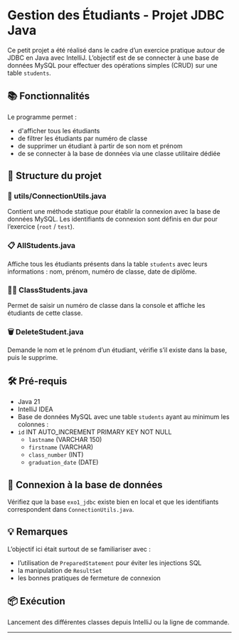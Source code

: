 # Gestion des Étudiants - Projet JDBC Java

Ce petit projet a été réalisé dans le cadre d’un exercice pratique autour de JDBC en Java avec IntelliJ. L’objectif est de se connecter à une base de données MySQL pour effectuer des opérations simples (CRUD) sur une table `students`.

## 📚 Fonctionnalités

Le programme permet :

- d'afficher tous les étudiants
- de filtrer les étudiants par numéro de classe
- de supprimer un étudiant à partir de son nom et prénom
- de se connecter à la base de données via une classe utilitaire dédiée

## 🧱 Structure du projet

### 🔌 utils/ConnectionUtils.java

Contient une méthode statique pour établir la connexion avec la base de données MySQL. Les identifiants de connexion sont définis en dur pour l’exercice (`root` / `test`).

### 📋 AllStudents.java

Affiche tous les étudiants présents dans la table `students` avec leurs informations : nom, prénom, numéro de classe, date de diplôme.

### 🧑‍🏫 ClassStudents.java

Permet de saisir un numéro de classe dans la console et affiche les étudiants de cette classe.

### 🗑️ DeleteStudent.java

Demande le nom et le prénom d’un étudiant, vérifie s’il existe dans la base, puis le supprime.

## 🛠️ Pré-requis

- Java 21
- IntelliJ IDEA
- Base de données MySQL avec une table `students` ayant au minimum les colonnes :
- `id` INT AUTO_INCREMENT PRIMARY KEY NOT NULL
  - `lastname` (VARCHAR 150)
  - `firstname` (VARCHAR)
  - `class_number` (INT)
  - `graduation_date` (DATE)

## 🔌 Connexion à la base de données

Vérifiez que la base `exo1_jdbc` existe bien en local et que les identifiants correspondent dans `ConnectionUtils.java`.

## 💡 Remarques

L’objectif ici était surtout de se familiariser avec :
- l’utilisation de `PreparedStatement` pour éviter les injections SQL
- la manipulation de `ResultSet`
- les bonnes pratiques de fermeture de connexion

## 📦 Exécution

Lancement des différentes classes depuis IntelliJ ou la ligne de commande.

---


